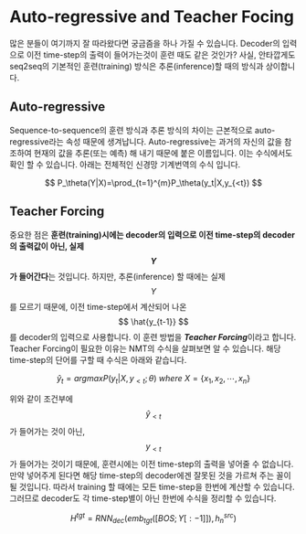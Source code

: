 # Auto-regressive and Teacher Focing

많은 분들이 여기까지 잘 따라왔다면 궁금즘을 하나 가질 수 있습니다. Decoder의 입력으로 이전 time-step의 출력이 들어가는것이 훈련 때도 같은 것인가? 사실, 안타깝게도 seq2seq의 기본적인 훈련(training) 방식은 추론(inference)할 때의 방식과 상이합니다.

## Auto-regressive

Sequence-to-sequence의 훈련 방식과 추론 방식의 차이는 근본적으로 auto-regressive라는 속성 때문에 생겨납니다. Auto-regressive는 과거의 자신의 값을 참조하여 현재의 값을 추론(또는 예측) 해 내기 때문에 붙은 이름입니다. 이는 수식에서도 확인 할 수 있습니다. 아래는 전체적인 신경망 기계번역의 수식 입니다.

$$
P_\theta(Y|X)=\prod_{t=1}^{m}P_\theta(y_t|X,y_{<t})
$$


## Teacher Forcing

중요한 점은 **훈련(training)시에는 decoder의 입력으로 이전 time-step의 decoder의 출력값이 아닌, 실제 $$ Y $$가 들어간다**는 것입니다. 하지만, 추론(inference) 할 때에는 실제 $$ Y $$를 모르기 때문에, 이전 time-step에서 계산되어 나온 $$ \hat{y_{t-1}} $$를 decoder의 입력으로 사용합니다. 이 훈련 방법을 ***Teacher Forcing***이라고 합니다. Teacher Forcing이 필요한 이유는 NMT의 수식을 살펴보면 알 수 있습니다. 해당 time-step의 단어를 구할 때 수식은 아래와 같습니다.

$$
\hat{y}_t=argmax{P(y_t|X,y_{<t};\theta)}~where~X=\{x_1,x_2,\cdots,x_n\}
$$

위와 같이 조건부에 $$ \hat{y}_{<t} $$가 들어가는 것이 아닌, $$ y_{<t} $$가 들어가는 것이기 때문에, 훈련시에는 이전 time-step의 출력을 넣어줄 수 없습니다. 만약 넣어주게 된다면 해당 time-step의 decoder에겐 잘못된 것을 가르쳐 주는 꼴이 될 것입니다. 따라서 training 할 때에는 모든 time-step을 한번에 계산할 수 있습니다. 그러므로 decoder도 각 time-step별이 아닌 한번에 수식을 정리할 수 있습니다.

$$
H^{tgt}=RNN_{dec}(emb_{tgt}([BOS;Y[:-1]]),h_{n}^{src})
$$

